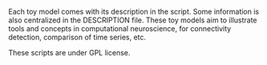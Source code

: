 Each toy model comes with its description in the script. Some information is also centralized in the DESCRIPTION file.
These toy models aim to illustrate tools and concepts in computational neuroscience, for connectivity detection, comparison of time series, etc. 

These scripts are under GPL license.
